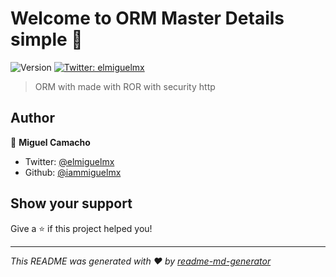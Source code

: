 # Welcome to ORM Master Details simple 👋
![Version](https://img.shields.io/badge/version-0.1.0-blue.svg?cacheSeconds=2592000)
[![Twitter: elmiguelmx](https://img.shields.io/twitter/follow/elmiguelmx.svg?style=social)](https://twitter.com/elmiguelmx)

> ORM with made with ROR with security http

## Author

👤 **Miguel Camacho**

* Twitter: [@elmiguelmx](https://twitter.com/elmiguelmx)
* Github: [@iammiguelmx](https://github.com/iammiguelmx)

## Show your support

Give a ⭐️ if this project helped you!


***
_This README was generated with ❤️ by [readme-md-generator](https://github.com/kefranabg/readme-md-generator)_